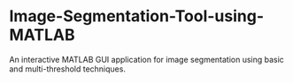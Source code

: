 # Image-Segmentation-Tool-using-MATLAB
An interactive MATLAB GUI application for image segmentation using basic and multi-threshold techniques.
